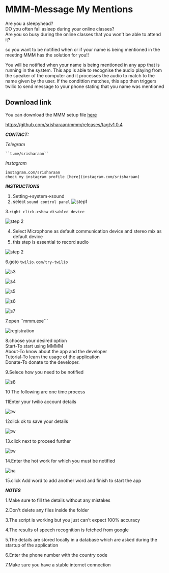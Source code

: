 # MMM-Message My Mentions 

Are you a sleepyhead?\
DO you often fall asleep during your online classes?\
Are you so busy during the online classes that you won't be able to attend it?


so you want to be notified when or if your name is being mentioned in the meeting
MMM has the solution for you!!

You will be notified when your name is being mentioned in any app that is running in the system.
This app is able to recognise the audio playing from the speaker of the computer and it processes the audio to match to the name given
by the user.
If the condittion matches, this app then triggers twilio to send message to your phone stating that you name was mentioned

## Download link
You can download the MMM setup file [here](https://github.com/srisharaan/mmm/releases/tag/v1.0.4 "MMM-Message My Mentions")

<https://github.com/srisharaan/mmm/releases/tag/v1.0.4>



***CONTACT:***

  *Telegram*

    ``t.me/srisharaan``

   *Instagram*

    instagram.com/srisharaan
    check my instagram profile [here](instagram.com/srisharaan)


***INSTRUCTIONS***

1. Setting->system->sound
2. select ``sound control panel``
![step1](screenshots/11.PNG)

3.``right click->show disabled device``

![step 2](screenshots/12.PNG)

4. Select Microphone as default communication device and stereo mix as default device
5. this step is essential to record audio 

![step 2](screenshots/12.PNG)



6.goto ``twilio.com/try-twilio``

![s3](screenshots/Inked2_LI.jpg)

![s4](screenshots/Inked3_LI.jpg)

![s5](screenshots/Inked4_LI.jpg)

![s6](screenshots/Inked5_LI.jpg)

![s7](screenshots/Inked6_LI.jpg)

7.open ``mmm.exe``` 

![registration](1.0.4ss/op.PNG)

8.choose your desired option\
  Start-To start using MMMM\
  About-To know about the app and the developer\
  Tutorial-To learn the usage of the application\
  Donate-To donate to the developer.



9.Selece how you need to be notified

![s8](1.0.4ss/se.PNG)



10 The following are one time process


11Enter your twilio account details

![tw](1.0.4ss/tw.PNG)



12click ok to save your details

![tw](1.0.4ss/tw1.PNG)



13.click next to proceed further

![tw](1.0.4ss/tw2.PNG)



14.Enter the hot work for which you must be notified

![na](1.0.4ss/na.PNG)



15.click Add word to add another word and finish to start the app




***NOTES***

1.Make sure to fill the details without any mistakes


2.Don't delete any files inside the folder


3.The script is working but you just can't expect 100% accuracy


4.The results of speech recognition is fetched from google


5.The details are stored locally in a database which are asked during the startup of the application


6.Enter the phone number with the country code


7.Make sure you have a stable internet connection
